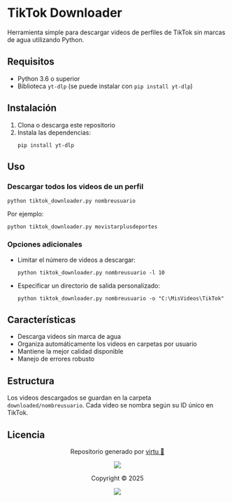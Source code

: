 # TikTok Downloader

Herramienta simple para descargar videos de perfiles de TikTok sin marcas de agua utilizando Python.

## Requisitos

- Python 3.6 o superior
- Biblioteca `yt-dlp` (se puede instalar con `pip install yt-dlp`)

## Instalación

1. Clona o descarga este repositorio
2. Instala las dependencias:
   ```
   pip install yt-dlp
   ```

## Uso

### Descargar todos los videos de un perfil

```
python tiktok_downloader.py nombreusuario
```

Por ejemplo:
```
python tiktok_downloader.py movistarplusdeportes
```

### Opciones adicionales

- Limitar el número de videos a descargar:
  ```
  python tiktok_downloader.py nombreusuario -l 10
  ```

- Especificar un directorio de salida personalizado:
  ```
  python tiktok_downloader.py nombreusuario -o "C:\MisVideos\TikTok"
  ```

## Características

- Descarga videos sin marca de agua
- Organiza automáticamente los videos en carpetas por usuario
- Mantiene la mejor calidad disponible
- Manejo de errores robusto

## Estructura

Los videos descargados se guardan en la carpeta `downloaded/nombreusuario`.
Cada video se nombra según su ID único en TikTok.

## Licencia

<p align="center">
	Repositorio generado por <a href="https://github.com/virtuanista" target="_blank">virtu 🎣</a>
</p>

<p align="center">
	<img src="https://open.soniditos.com/cat_footer.svg" />
</p>

<p align="center">
	Copyright &copy; 2025
</p>

<p align="center">
	<a href="/LICENSE"><img src="https://img.shields.io/static/v1.svg?style=for-the-badge&label=License&message=MIT&logoColor=d9e0ee&colorA=363a4f&colorB=b7bdf8"/></a>
</p>
